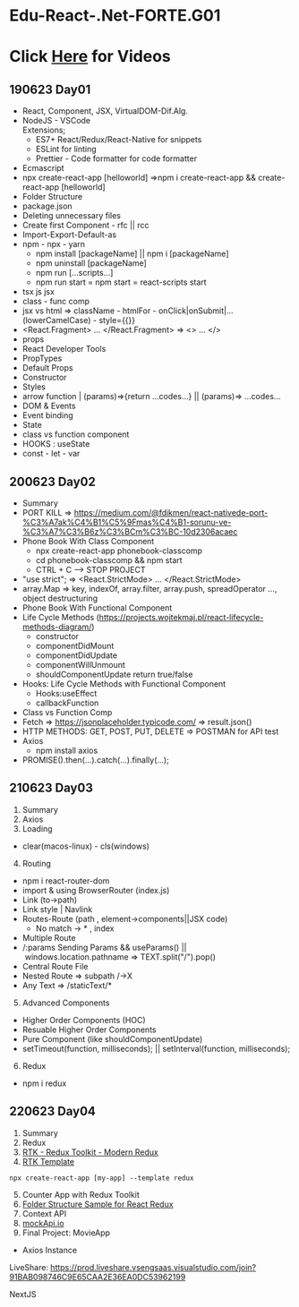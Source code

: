 # Edu-React-.Net-FORTE.G01

# Click [Here](https://www.youtube.com/watch?v=HGjeynbarXk&list=PLs7UH425TlBoRLbez-DvAzbuQKXSLv9gU) for Videos

## 190623 Day01
- React, Component, JSX, VirtualDOM-Dif.Alg.
- NodeJS - VSCode <br/>
Extensions; 
    - ES7+ React/Redux/React-Native for snippets
    - ESLint for linting
    - Prettier - Code formatter for code formatter
- Ecmascript
- npx create-react-app [helloworld]  =>npm i create-react-app && create-react-app [helloworld]
- Folder Structure
- package.json
- Deleting unnecessary files
- Create first Component - rfc || rcc 
- Import-Export-Default-as
- npm - npx - yarn
    - npm install [packageName] || npm i [packageName]
    - npm uninstall [packageName]
    - npm run [...scripts...]
    - npm run start = npm start = react-scripts start
- tsx js jsx
- class - func comp
- jsx vs html => className - htmlFor - onClick|onSubmit|... (lowerCamelCase) - style={{}}
- <React.Fragment> ... </React.Fragment> => <> ... </>
- props
- React Developer Tools
- PropTypes
- Default Props
- Constructor
- Styles
- arrow function |  (params)=>{return ...codes...} || (params)=> ...codes...
- DOM & Events
- Event binding
- State
- class vs function component
- HOOKS : useState
- const - let - var

## 200623 Day02
- Summary
- PORT KILL => https://medium.com/@fdikmen/react-nativede-port-%C3%A7ak%C4%B1%C5%9Fmas%C4%B1-sorunu-ve-%C3%A7%C3%B6z%C3%BCm%C3%BC-10d2306acaec
- Phone Book With Class Component
    - npx create-react-app phonebook-classcomp
    - cd phonebook-classcomp && npm start
    - CTRL + C --> STOP PROJECT
- "use strict"; => <React.StrictMode> ... </React.StrictMode>
- array.Map => key, indexOf, array.filter, array.push, spreadOperator ..., object destructuring
- Phone Book With Functional Component
- Life Cycle Methods (https://projects.wojtekmaj.pl/react-lifecycle-methods-diagram/)
    - constructor
    - componentDidMount
    - componentDidUpdate
    - componentWillUnmount
    - shouldComponentUpdate return true/false
- Hooks: Life Cycle Methods with Functional Component
    - Hooks:useEffect
    - callbackFunction
- Class vs Function Comp
- Fetch => https://jsonplaceholder.typicode.com/  => result.json()
- HTTP METHODS: GET, POST, PUT, DELETE  => POSTMAN for API test
- Axios
    - npm install axios
- PROMISE().then(...).catch(...).finally(...);

## 210623 Day03
1. Summary
2. Axios
3. Loading
- clear(macos-linux) - cls(windows)
4. Routing
- npm i react-router-dom
- import & using BrowserRouter (index.js)
- Link (to->path)
- Link style | Navlink
- Routes-Route (path , element->components||JSX code)
    - No match -> * , index
- Multiple Route
- /:params Sending Params && useParams() || windows.location.pathname => TEXT.split("/").pop()
- Central Route File
- Nested Route => subpath /->X
- Any Text => /staticText/*
5. Advanced Components
- Higher Order Components (HOC)
- Resuable Higher Order Components
- Pure Component (like shouldComponentUpdate)
- setTimeout(function, milliseconds); || setInterval(function, milliseconds);
6. Redux
- npm i redux

## 220623 Day04
1. Summary
2. Redux
3. [RTK - Redux Toolkit - Modern Redux](https://medium.com/@fdikmen/redux-toolkit-ile-modern-redux-kullanımı-5b59f8055da6)
4. [RTK Template](https://redux.js.org/tutorials/essentials/part-2-app-structure)
```
npx create-react-app [my-app] --template redux
```
5. Counter App with Redux Toolkit
6. [Folder Structure Sample for React Redux](https://medium.com/@fdikmen/a-redux-toolkit-project-structure-guide-58093baa88a5)
7. Context API
8. [mockApi.io](https://mockapi.io)
9. Final Project: MovieApp
-   Axios Instance

LiveShare: https://prod.liveshare.vsengsaas.visualstudio.com/join?91BAB098746C9E65CAA2E36EA0DC53962199

NextJS